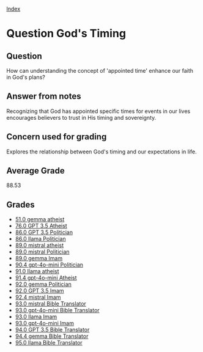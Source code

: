 
[Index](../../index.md)
# Question God's Timing
## Question
How can understanding the concept of 'appointed time' enhance our faith in God's plans?

## Answer from notes
Recognizing that God has appointed specific times for events in our lives encourages believers to trust in His timing and sovereignty.

## Concern used for grading
Explores the relationship between God's timing and our expectations in life.

## Average Grade
88.53

## Grades
 * [51.0 gemma atheist](../answers/gemma_atheist/God_s_Timing.md)
 * [76.0 GPT 3.5 Atheist](../answers/GPT_3.5_Atheist/God_s_Timing.md)
 * [86.0 GPT 3.5 Politician](../answers/GPT_3.5_Politician/God_s_Timing.md)
 * [86.0 llama Politician](../answers/llama_Politician/God_s_Timing.md)
 * [89.0 mistral atheist](../answers/mistral_atheist/God_s_Timing.md)
 * [89.0 mistral Politician](../answers/mistral_Politician/God_s_Timing.md)
 * [89.0 gemma Imam](../answers/gemma_Imam/God_s_Timing.md)
 * [90.4 gpt-4o-mini Politician](../answers/gpt-4o-mini_Politician/God_s_Timing.md)
 * [91.0 llama atheist](../answers/llama_atheist/God_s_Timing.md)
 * [91.4 gpt-4o-mini Atheist](../answers/gpt-4o-mini_Atheist/God_s_Timing.md)
 * [92.0 gemma Politician](../answers/gemma_Politician/God_s_Timing.md)
 * [92.0 GPT 3.5 Imam](../answers/GPT_3.5_Imam/God_s_Timing.md)
 * [92.4 mistral Imam](../answers/mistral_Imam/God_s_Timing.md)
 * [93.0 mistral Bible Translator](../answers/mistral_Bible_Translator/God_s_Timing.md)
 * [93.0 gpt-4o-mini Bible Translator](../answers/gpt-4o-mini_Bible_Translator/God_s_Timing.md)
 * [93.0 llama Imam](../answers/llama_Imam/God_s_Timing.md)
 * [93.0 gpt-4o-mini Imam](../answers/gpt-4o-mini_Imam/God_s_Timing.md)
 * [94.0 GPT 3.5 Bible Translator](../answers/GPT_3.5_Bible_Translator/God_s_Timing.md)
 * [94.4 gemma Bible Translator](../answers/gemma_Bible_Translator/God_s_Timing.md)
 * [95.0 llama Bible Translator](../answers/llama_Bible_Translator/God_s_Timing.md)
